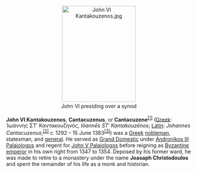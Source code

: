 <div class="photo" colspan="2" style="text-align: center; margin: 25px 0 10px;"><a class="image" href="https://en.wikipedia.org/wiki/File:John_VI_Kantakouzenos.jpg"><img alt="John VI Kantakouzenos.jpg" data-file-height="1670" data-file-width="1275" decoding="async" height="262" src="https://upload.wikimedia.org/wikipedia/commons/thumb/2/22/John_VI_Kantakouzenos.jpg/200px-John_VI_Kantakouzenos.jpg" srcset="https://upload.wikimedia.org/wikipedia/commons/thumb/2/22/John_VI_Kantakouzenos.jpg/300px-John_VI_Kantakouzenos.jpg 1.5x, //upload.wikimedia.org/wikipedia/commons/thumb/2/22/John_VI_Kantakouzenos.jpg/400px-John_VI_Kantakouzenos.jpg 2x" width="200"/></a><div style="line-height:normal;padding-bottom:0.2em;padding-top:0.2em;">John VI presiding over a synod</div></div>

[comment]: # 'breakpoint'
<p><b>John VI Kantakouzenos</b>, <b>Cantacuzenus</b>, or <b>Cantacuzene</b><sup class="reference" id="cite_ref-FOOTNOTE''EB''1911438_1-0"><a href="#cite_note-FOOTNOTE''EB''1911438-1">[1]</a></sup> (<a href="https://en.wikipedia.org/wiki/Greek_language" title="Greek language">Greek</a>: <span lang="el"><span lang="grc" title="Ancient Greek language text">Ἰωάννης ΣΤʹ Καντακουζηνός</span></span>, <i>Iōannēs ST′ Kantakouzēnos</i>; <a class="mw-redirect" href="https://en.wikipedia.org/wiki/Latin_language" title="Latin language">Latin</a>: <i lang="la">Johannes Cantacuzenus</i>;<sup class="reference" id="cite_ref-FOOTNOTE''EB''1878_2-0"><a href="#cite_note-FOOTNOTE''EB''1878-2">[2]</a></sup> <span title="circa">c.</span><span style="white-space:nowrap;"> 1292</span> – 15 June 1383<sup class="reference" id="cite_ref-3"><a href="#cite_note-3">[3]</a></sup>) was a <a class="mw-redirect" href="https://en.wikipedia.org/wiki/Greek_people" title="Greek people">Greek</a> <a class="mw-redirect" href="https://en.wikipedia.org/wiki/Byzantine_aristocracy" title="Byzantine aristocracy">nobleman</a>, statesman, and <a href="https://en.wikipedia.org/wiki/Byzantine_army" title="Byzantine army">general</a>. He served as <a href="https://en.wikipedia.org/wiki/Grand_Domestic" title="Grand Domestic">Grand Domestic</a> under <a href="https://en.wikipedia.org/wiki/Andronikos_III_Palaiologos" title="Andronikos III Palaiologos">Andronikos III Palaiologos</a> and regent for <a href="https://en.wikipedia.org/wiki/John_V_Palaiologos" title="John V Palaiologos">John V Palaiologos</a> before reigning as <a class="mw-redirect" href="https://en.wikipedia.org/wiki/Byzantine_emperor" title="Byzantine emperor">Byzantine emperor</a> in his own right from 1347 to 1354. Deposed by his former ward, he was made to retire to a monastery under the name <b><span class="nowrap">Joasaph Christodoulos</span></b> and spent the remainder of his life as a monk and historian.
</p><p><span id="Biography"></span><span id="History"></span>
</p>